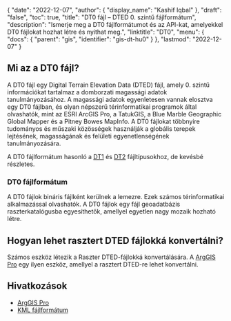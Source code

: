 {
  "date": "2022-12-07",
  "author": {
    "display_name": "Kashif Iqbal"
},
  "draft": "false",
  "toc": true,
  "title": "DT0 fájl – DTED 0. szintű fájlformátum",
  "description": "Ismerje meg a DT0 fájlformátumot és az API-kat, amelyekkel DT0 fájlokat hozhat létre és nyithat meg.",
  "linktitle": "DT0",
  "menu": {
    "docs": {
      "parent": "gis",
      "identifier": "gis-dt-hu0"
}
},
  "lastmod": "2022-12-07"
}

## Mi az a DT0 fájl?

A DT0 fájl egy Digital Terrain Elevation Data (DTED) fájl, amely 0. szintű információkat tartalmaz a domborzati magassági adatok tanulmányozásához. A magassági adatok egyenletesen vannak elosztva egy DT0 fájlban, és olyan népszerű térinformatikai programok által olvashatók, mint az ESRI ArcGIS Pro, a TatukGIS, a Blue Marble Geographic Global Mapper és a Pitney Bowes MapInfo. A DT0 fájlokat többnyire tudományos és műszaki közösségek használják a globális terepek lejtésének, magasságának és felületi egyenetlenségének tanulmányozására.

A DT0 fájlformátum hasonló a [DT1](/gis/dt1/) és [DT2](/gis/dt2/) fájltípusokhoz, de kevésbé részletes.

### DT0 fájlformátum

A DT0 fájlok bináris fájlként kerülnek a lemezre. Ezek számos térinformatikai alkalmazással olvashatók. A DT0 fájlok egy fájl geoadatbázis raszterkatalógusba egyesíthetők, amellyel egyetlen nagy mozaik hozható létre.

## Hogyan lehet rasztert DTED fájlokká konvertálni?

Számos eszköz létezik a Raszter DTED-fájlokká konvertálására. A [ArgGIS Pro](https://pro.arcgis.com/en/pro-app/latest/tool-reference/data-management/raster-to-dted.htm) egy ilyen eszköz, amellyel a rasztert DTED-re lehet konvertálni.

## Hivatkozások

 * [ArgGIS Pro](https://pro.arcgis.com/en/pro-app/latest/tool-reference/data-management/raster-to-dted.htm)
 * [KML fájlformátum](/gis/kml/)

